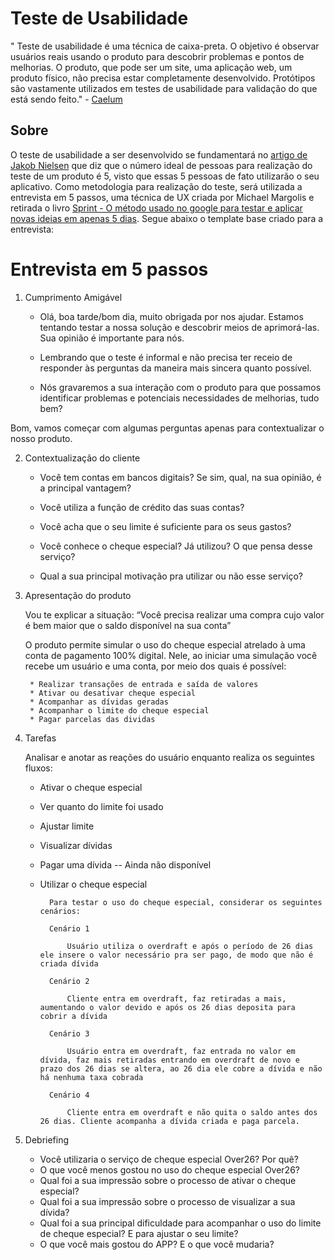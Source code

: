 # Teste de Usabilidade

" Teste de usabilidade é uma técnica de caixa-preta. O objetivo é observar usuários reais usando o produto para descobrir problemas e pontos de melhorias. O produto, que pode ser um site, uma aplicação web, um produto físico, não precisa estar completamente desenvolvido. Protótipos são vastamente utilizados em testes de usabilidade para validação do que está sendo feito." - [Caelum](https://www.caelum.com.br/apostila-ux-usabilidade-mobile-web/usabilidade/#o-que--medido)

## Sobre

O teste de usabilidade a ser desenvolvido se fundamentará no [artigo de Jakob Nielsen](http://www.nngroup.com/articles/why-you-only-need-to-test-with-5-users) que diz que o número ideal de pessoas para realização do teste de um produto é 5, visto que essas 5 pessoas de fato utilizarão o seu aplicativo. Como metodologia para realização do teste, será utilizada a entrevista em 5 passos, uma técnica de UX criada por Michael Margolis e retirada o livro [Sprint - O método usado no google para testar e aplicar novas ideias em apenas 5 dias](https://www.skoob.com.br/livro/resenhas/663568/edicao:665834). Segue abaixo o template base criado para a entrevista:

# Entrevista em 5 passos 
 
1. Cumprimento Amigável

    * Olá, boa tarde/bom dia, muito obrigada por nos ajudar. Estamos tentando testar a nossa solução e descobrir meios de aprimorá-las. Sua opinião é importante para nós.

    * Lembrando que o teste é informal e não precisa ter receio de responder às perguntas da maneira mais sincera quanto possível.

    * Nós gravaremos a sua interação com o produto para que possamos identificar problemas e potenciais necessidades de melhorias, tudo bem?

Bom, vamos começar com algumas perguntas apenas para contextualizar o nosso produto.
 
2. Contextualização do cliente

    * Você tem contas em bancos digitais? Se sim, qual, na sua opinião, é a principal vantagem?

    * Você utiliza a função de crédito das suas contas?

    * Você acha que o seu limite é suficiente para os seus gastos?

    * Você conhece o cheque especial? Já utilizou? O que pensa desse serviço?

    * Qual a sua principal motivação pra utilizar ou não esse serviço?

3. Apresentação do produto

    Vou te explicar a situação: “Você precisa realizar uma compra cujo valor é bem maior que o saldo disponível na sua conta”

    O produto permite simular o uso do cheque especial atrelado à uma conta de pagamento 100% digital. Nele, ao iniciar uma simulação você recebe um usuário e uma conta, por meio dos quais é possível:

        * Realizar transações de entrada e saída de valores
        * Ativar ou desativar cheque especial
        * Acompanhar as dívidas geradas 
        * Acompanhar o limite do cheque especial
        * Pagar parcelas das dividas

4. Tarefas

    Analisar e anotar as reações do usuário enquanto realiza os seguintes fluxos: 

    * Ativar o cheque especial

    * Ver quanto do limite foi usado

    * Ajustar limite 

    * Visualizar dívidas

    * Pagar uma dívida -- Ainda não disponível

    * Utilizar o cheque especial

            Para testar o uso do cheque especial, considerar os seguintes cenários: 

            Cenário 1

                Usuário utiliza o overdraft e após o período de 26 dias ele insere o valor necessário pra ser pago, de modo que não é criada dívida

            Cenário 2

                Cliente entra em overdraft, faz retiradas a mais, aumentando o valor devido e após os 26 dias deposita para cobrir a dívida

            Cenário 3 

                Usuário entra em overdraft, faz entrada no valor em dívida, faz mais retiradas entrando em overdraft de novo e prazo dos 26 dias se altera, ao 26 dia ele cobre a dívida e não há nenhuma taxa cobrada

            Cenário 4

                Cliente entra em overdraft e não quita o saldo antes dos 26 dias. Cliente acompanha a dívida criada e paga parcela.

5. Debriefing

    * Você utilizaria o serviço de cheque especial  Over26? Por quê?
    * O que você menos gostou no uso do cheque especial Over26?
    * Qual foi a sua impressão sobre o processo de ativar o cheque especial?
    * Qual foi a sua impressão sobre o processo de visualizar a sua dívida? 
    * Qual foi a sua principal dificuldade para acompanhar o uso do limite de cheque especial? E para ajustar o seu limite?
    * O que você mais gostou do APP? E o que você mudaria?

